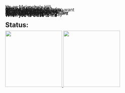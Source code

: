 <div style="line-height:1px;">Up on Melancholy Hill
<div style="line-height:5px;">There's a plastic tree</div>
<div style="line-height:1px;">Are you here with me?</div>
<div style="line-height:1px;">Just looking out on the day</div>
<div style="line-height:1px;">Of another dream</div>
<div>Well you can't get what you want</div>
<div>But you can get me</div>
<div>So let's set out to sea, love
<div>'Cause you are my medicine</div>
<div>When you're close to me</div>
<div>When you're close to me</div>
<div>So call in the submarines</div>
<div>'Round the world we'll go</div>
<div>Does anybody know, love</div>
<div>If we're looking out on the day
<div>Of another dream?</div>
<div>If you can't get what you want
<div>Then come with me</div>
<div>Up on Melancholy Hill</div>
<div>Sits a manatee</div>
<div>Just looking out for the day</div>
<div>When you're close to me</div>
<div>When you're close to me</div>
<div>When you're close to me</div>
<br>
  

## Status:
<div>
<a href="https://github.com/thliasc">
<img loading="lazy" height="180em" src="https://github-readme-stats.vercel.app/api/top-langs/?username=thliasc&layout=compact&langs_count=7&theme=dracula"/>
<img loading="lazy" height="180em" src="https://github-readme-stats.vercel.app/api?username=thliasc&show_icons=true&theme=dracula&include_all_commits=true&count_private=true"/>
</div>
